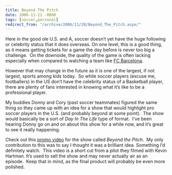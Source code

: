 ```yaml
---
title: Beyond The Pitch
date: 2006-11-21 -0800
tags: [soccer,personal]
redirect_from: "/archive/2006/11/20/Beyond_The_Pitch.aspx/"
---
```


Here in the good ole U.S. and A, soccer doesn’t yet have the huge
following or celebrity status that it does overseas. On one level, this
is a good thing, as it means getting tickets for a game the day before
is never too big a challenge.  On the downside, the quality of the game
is often lacking especially when compared to watching a team like [FC
Barcelona](http://www.fcbarcelona.com/eng/home-page/home/home.shtml "FC Barcelona").

However that may change in the future as it is one of the largest, if
not largest, sports among kids today.  So while soccer players (excuse
me, footballers) in the US don’t have the celebrity status of a
Basketball player, there are plenty of fans interested in knowing what
it’s like to be a professional player.

My buddies Donny and Cory (past soccer teammates) figured the same thing
so they came up with an idea for a show that would highlight pro soccer
players in the U.S. (and probably beyond at some point).  The show would
basically be a sort of *Day In The Life* type of format.  I’ve been
hearing Donny go on and on about this show for a while now, and it’s
great to see it really happening.

Check out this [promo
video](http://www.youtube.com/watch?v=eMyhjCI3lX8 "Beyond The Pitch")
for the show called *Beyond the Pitch*.  My only contribution to this
was to say I thought it was a brilliant idea. Something I’d definitely
watch.  This video is a short cut from a pilot they filmed with Kevin
Hartman. It’s used to sell the show and may never actually air as an
episode.  Keep that in mind, as the final product will probably be even
more polished.

